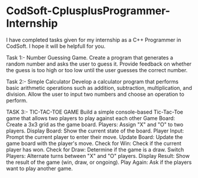 # CodSoft-CplusplusProgrammer-Internship
I have completed tasks given for my internship as a C++ Programmer in CodSoft. I hope it will be helpfull for you.

Task 1:- Number Guessing Game.
Create a program that generates a random number and asks the
user to guess it. Provide feedback on whether the guess is too
high or too low until the user guesses the correct number.

Task 2:- Simple Calculator
Develop a calculator program that performs basic arithmetic
operations such as addition, subtraction, multiplication, and
division. Allow the user to input two numbers and choose an
operation to perform.

TASK 3:- TIC-TAC-TOE GAME
Build a simple console-based Tic-Tac-Toe game that
allows two players to play against each other
Game Board: Create a 3x3 grid as the game board.
Players: Assign "X" and "O" to two players.
Display Board: Show the current state of the board.
Player Input: Prompt the current player to enter their move.
Update Board: Update the game board with the player's move.
Check for Win: Check if the current player has won.
Check for Draw: Determine if the game is a draw.
Switch Players: Alternate turns between "X" and "O" players.
Display Result: Show the result of the game (win, draw, or ongoing).
Play Again: Ask if the players want to play another game.
